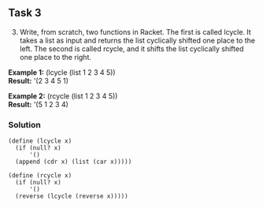 ## Task 3

3. Write, from scratch, two functions in Racket. The first is called lcycle. It takes a
list as input and returns the list cyclically shifted one place to the left. The second
is called rcycle, and it shifts the list cyclically shifted one place to the right. 

**Example 1:**
(lcycle (list 1 2 3 4 5))  
**Result:**
'(2 3 4 5 1)

**Example 2:**
(rcycle (list 1 2 3 4 5))  
**Result:**
'(5 1 2 3 4)


### Solution
```Racket
(define (lcycle x)
  (if (null? x)
      '()
  (append (cdr x) (list (car x)))))

(define (rcycle x)
  (if (null? x)
      '()
  (reverse (lcycle (reverse x)))))
```
